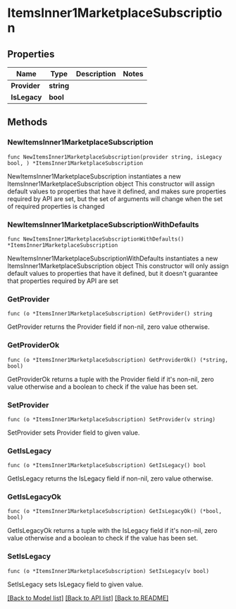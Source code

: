 # ItemsInner1MarketplaceSubscription

## Properties

Name | Type | Description | Notes
------------ | ------------- | ------------- | -------------
**Provider** | **string** |  | 
**IsLegacy** | **bool** |  | 

## Methods

### NewItemsInner1MarketplaceSubscription

`func NewItemsInner1MarketplaceSubscription(provider string, isLegacy bool, ) *ItemsInner1MarketplaceSubscription`

NewItemsInner1MarketplaceSubscription instantiates a new ItemsInner1MarketplaceSubscription object
This constructor will assign default values to properties that have it defined,
and makes sure properties required by API are set, but the set of arguments
will change when the set of required properties is changed

### NewItemsInner1MarketplaceSubscriptionWithDefaults

`func NewItemsInner1MarketplaceSubscriptionWithDefaults() *ItemsInner1MarketplaceSubscription`

NewItemsInner1MarketplaceSubscriptionWithDefaults instantiates a new ItemsInner1MarketplaceSubscription object
This constructor will only assign default values to properties that have it defined,
but it doesn't guarantee that properties required by API are set

### GetProvider

`func (o *ItemsInner1MarketplaceSubscription) GetProvider() string`

GetProvider returns the Provider field if non-nil, zero value otherwise.

### GetProviderOk

`func (o *ItemsInner1MarketplaceSubscription) GetProviderOk() (*string, bool)`

GetProviderOk returns a tuple with the Provider field if it's non-nil, zero value otherwise
and a boolean to check if the value has been set.

### SetProvider

`func (o *ItemsInner1MarketplaceSubscription) SetProvider(v string)`

SetProvider sets Provider field to given value.


### GetIsLegacy

`func (o *ItemsInner1MarketplaceSubscription) GetIsLegacy() bool`

GetIsLegacy returns the IsLegacy field if non-nil, zero value otherwise.

### GetIsLegacyOk

`func (o *ItemsInner1MarketplaceSubscription) GetIsLegacyOk() (*bool, bool)`

GetIsLegacyOk returns a tuple with the IsLegacy field if it's non-nil, zero value otherwise
and a boolean to check if the value has been set.

### SetIsLegacy

`func (o *ItemsInner1MarketplaceSubscription) SetIsLegacy(v bool)`

SetIsLegacy sets IsLegacy field to given value.



[[Back to Model list]](../README.md#documentation-for-models) [[Back to API list]](../README.md#documentation-for-api-endpoints) [[Back to README]](../README.md)



